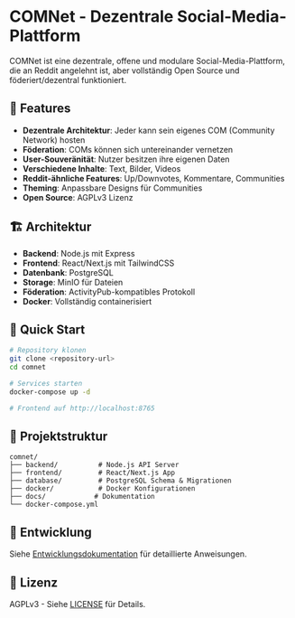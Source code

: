 # COMNet - Dezentrale Social-Media-Plattform

COMNet ist eine dezentrale, offene und modulare Social-Media-Plattform, die an Reddit angelehnt ist, aber vollständig Open Source und föderiert/dezentral funktioniert.

## 🚀 Features

- **Dezentrale Architektur**: Jeder kann sein eigenes COM (Community Network) hosten
- **Föderation**: COMs können sich untereinander vernetzen
- **User-Souveränität**: Nutzer besitzen ihre eigenen Daten
- **Verschiedene Inhalte**: Text, Bilder, Videos
- **Reddit-ähnliche Features**: Up/Downvotes, Kommentare, Communities
- **Theming**: Anpassbare Designs für Communities
- **Open Source**: AGPLv3 Lizenz

## 🏗️ Architektur

- **Backend**: Node.js mit Express
- **Frontend**: React/Next.js mit TailwindCSS
- **Datenbank**: PostgreSQL
- **Storage**: MinIO für Dateien
- **Föderation**: ActivityPub-kompatibles Protokoll
- **Docker**: Vollständig containerisiert

## 🚀 Quick Start

```bash
# Repository klonen
git clone <repository-url>
cd comnet

# Services starten
docker-compose up -d

# Frontend auf http://localhost:8765
```

## 📁 Projektstruktur

```
comnet/
├── backend/          # Node.js API Server
├── frontend/         # React/Next.js App
├── database/         # PostgreSQL Schema & Migrationen
├── docker/           # Docker Konfigurationen
├── docs/            # Dokumentation
└── docker-compose.yml
```

## 🔧 Entwicklung

Siehe [Entwicklungsdokumentation](docs/development.md) für detaillierte Anweisungen.

## 📄 Lizenz

AGPLv3 - Siehe [LICENSE](LICENSE) für Details.

